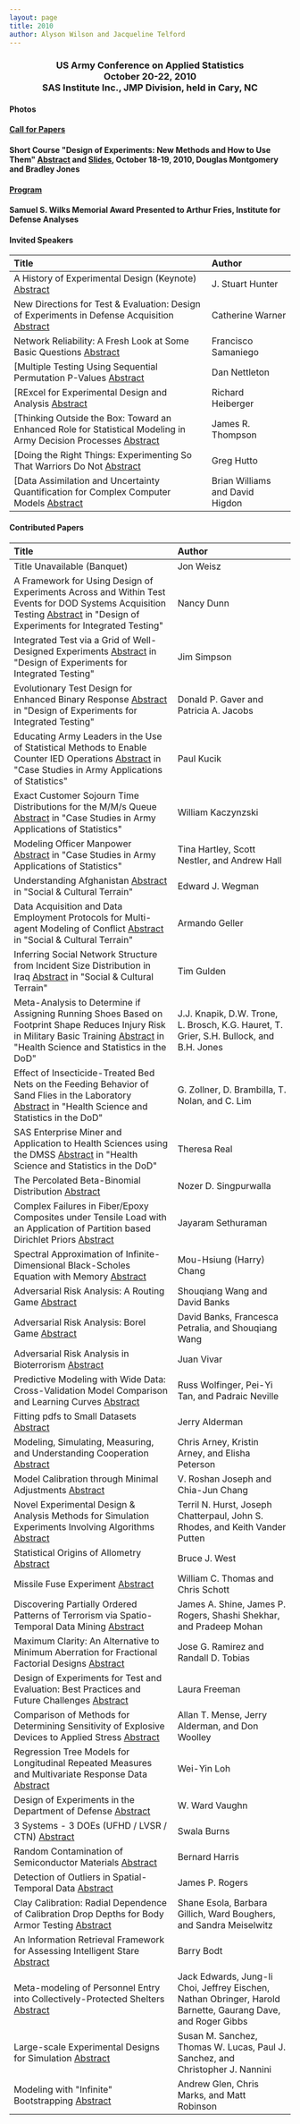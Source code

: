 ```yaml
---
layout: page
title: 2010
author: Alyson Wilson and Jacqueline Telford
---
```

<div align="center"><h3>US Army Conference on Applied Statistics<br>
October 20-22, 2010<br>
SAS Institute Inc., JMP Division, held in Cary, NC</h3></div>


#### Photos

#### [Call for Papers](https://alysongwilson.github.io/ACAS/DOE6/ACAS16Call_for_Papers.pdf#page=1)

#### Short Course "Design of Experiments: New Methods and How to Use Them" [Abstract](https://alysongwilson.github.io/ACAS/DOE6/ACAS16TutorialAbstract.pdf#page=1) and [Slides](https://alysongwilson.github.io/ACAS/DOE6/ACAS16TutorialSlides.pdf#page=1), October 18-19, 2010, Douglas Montgomery and Bradley Jones

#### [Program](https://alysongwilson.github.io/ACAS/DOE6/ACAS16Program.pdf#page=1)

#### Samuel S. Wilks Memorial Award Presented to Arthur Fries, Institute for Defense Analyses

#### Invited Speakers

| Title | Author |
| :--- | :--- |
| A History of Experimental Design (Keynote) [Abstract](https://alysongwilson.github.io/ACAS/DOE6/ACAS16Abstracts.pdf#page=1) | J. Stuart Hunter |
| New Directions for Test & Evaluation: Design of Experiments in Defense Acquisition [Abstract](https://alysongwilson.github.io/ACAS/DOE6/ACAS16Abstracts.pdf#page=2) | Catherine Warner |
| Network Reliability: A Fresh Look at Some Basic Questions [Abstract](https://alysongwilson.github.io/ACAS/DOE6/ACAS16Abstracts.pdf#page=6) | Francisco Samaniego |
| [Multiple Testing Using Sequential Permutation P-Values [Abstract](https://alysongwilson.github.io/ACAS/DOE6/ACAS16Abstracts.pdf#page=18) | Dan Nettleton |
| [RExcel for Experimental Design and Analysis [Abstract](https://alysongwilson.github.io/ACAS/DOE6/ACAS16Abstracts.pdf#page=41) | Richard Heiberger |
| [Thinking Outside the Box: Toward an Enhanced Role for Statistical Modeling in Army Decision Processes [Abstract](https://alysongwilson.github.io/ACAS/DOE6/ACAS16Abstracts.pdf#page=7) | James R. Thompson |
| [Doing the Right Things: Experimenting So That Warriors Do Not [Abstract](https://alysongwilson.github.io/ACAS/DOE6/ACAS16Abstracts.pdf#page=49) | Greg Hutto |
| [Data Assimilation and Uncertainty Quantification for Complex Computer Models [Abstract](https://alysongwilson.github.io/ACAS/DOE6/ACAS16Abstracts.pdf#page=19) | Brian Williams and David Higdon |


#### Contributed Papers

| Title | Author |
| :--- | :--- |
| Title Unavailable (Banquet) | Jon Weisz |
| A Framework for Using Design of Experiments Across and Within Test Events for DOD Systems Acquisition Testing [Abstract](https://alysongwilson.github.io/ACAS/DOE6/ACAS16Abstracts.pdf#page=3) in "Design of Experiments for Integrated Testing" | Nancy Dunn |
| Integrated Test via a Grid of Well-Designed Experiments [Abstract](https://alysongwilson.github.io/ACAS/DOE6/ACAS16Abstracts.pdf#page=4) in "Design of Experiments for Integrated Testing" | Jim Simpson |
| Evolutionary Test Design for Enhanced Binary Response [Abstract](https://alysongwilson.github.io/ACAS/DOE6/ACAS16Abstracts.pdf#page=5) in "Design of Experiments for Integrated Testing" | Donald P. Gaver and Patricia A. Jacobs |
| Educating Army Leaders in the Use of Statistical Methods to Enable Counter IED Operations [Abstract](https://alysongwilson.github.io/ACAS/DOE6/ACAS16Abstracts.pdf#page=8) in "Case Studies in Army Applications of Statistics" | Paul Kucik |
| Exact Customer Sojourn Time Distributions for the M/M/s Queue [Abstract](https://alysongwilson.github.io/ACAS/DOE6/ACAS16Abstracts.pdf#page=9) in "Case Studies in Army Applications of Statistics" | William Kaczynzski |
| Modeling Officer Manpower [Abstract](https://alysongwilson.github.io/ACAS/DOE6/ACAS16Abstracts.pdf#page=10) in "Case Studies in Army Applications of Statistics" | Tina Hartley, Scott Nestler, and Andrew Hall |
| Understanding Afghanistan [Abstract](https://alysongwilson.github.io/ACAS/DOE6/ACAS16Abstracts.pdf#page=20) in "Social & Cultural Terrain" | Edward J. Wegman |
| Data Acquisition and Data Employment Protocols for Multi-agent Modeling of Conflict [Abstract](https://alysongwilson.github.io/ACAS/DOE6/ACAS16Abstracts.pdf#page=21) in "Social & Cultural Terrain" | Armando Geller |
| Inferring Social Network Structure from Incident Size Distribution in Iraq [Abstract](https://alysongwilson.github.io/ACAS/DOE6/ACAS16Abstracts.pdf#page=22) in "Social & Cultural Terrain" | Tim Gulden |
| Meta-Analysis to Determine if Assigning Running Shoes Based on Footprint Shape Reduces Injury Risk in Military Basic Training [Abstract](https://alysongwilson.github.io/ACAS/DOE6/ACAS16Abstracts.pdf#page=35) in "Health Science and Statistics in the DoD" | J.J. Knapik, D.W. Trone, L. Brosch, K.G. Hauret, T. Grier, S.H. Bullock, and B.H. Jones |
| Effect of Insecticide-Treated Bed Nets on the Feeding Behavior of Sand Flies in the Laboratory [Abstract](https://alysongwilson.github.io/ACAS/DOE6/ACAS16Abstracts.pdf#page=36) in "Health Science and Statistics in the DoD" | G. Zollner, D. Brambilla, T. Nolan, and C. Lim |
| SAS Enterprise Miner and Application to Health Sciences using the DMSS [Abstract](https://alysongwilson.github.io/ACAS/DOE6/ACAS16Abstracts.pdf#page=37) in "Health Science and Statistics in the DoD" | Theresa Real |
| The Percolated Beta-Binomial Distribution [Abstract](https://alysongwilson.github.io/ACAS/DOE6/ACAS16Abstracts.pdf#page=11) | Nozer D. Singpurwalla |
| Complex Failures in Fiber/Epoxy Composites under Tensile Load with an Application of Partition based Dirichlet Priors [Abstract](https://alysongwilson.github.io/ACAS/DOE6/ACAS16Abstracts.pdf#page=12) | Jayaram Sethuraman |
| Spectral Approximation of Infinite-Dimensional Black-Scholes Equation with Memory [Abstract](https://alysongwilson.github.io/ACAS/DOE6/ACAS16Abstracts.pdf#page=13) | Mou-Hsiung (Harry) Chang |
| Adversarial Risk Analysis: A Routing Game [Abstract](https://alysongwilson.github.io/ACAS/DOE6/ACAS16Abstracts.pdf#page=38) | Shouqiang Wang and David Banks |
| Adversarial Risk Analysis: Borel Game [Abstract](https://alysongwilson.github.io/ACAS/DOE6/ACAS16Abstracts.pdf#page=39) | David Banks, Francesca Petralia, and Shouqiang Wang |
| Adversarial Risk Analysis in Bioterrorism [Abstract](https://alysongwilson.github.io/ACAS/DOE6/ACAS16Abstracts.pdf#page=40) | Juan Vivar |
| Predictive Modeling with Wide Data: Cross-Validation Model Comparison and Learning Curves [Abstract](https://alysongwilson.github.io/ACAS/DOE6/ACAS16Abstracts.pdf#page=42) | Russ Wolfinger, Pei-Yi Tan, and Padraic Neville |
| Fitting pdfs to Small Datasets [Abstract](https://alysongwilson.github.io/ACAS/DOE6/ACAS16Abstracts.pdf#page=46) | Jerry Alderman |
| Modeling, Simulating, Measuring, and Understanding Cooperation [Abstract](https://alysongwilson.github.io/ACAS/DOE6/ACAS16Abstracts.pdf#page=27) | Chris Arney, Kristin Arney, and Elisha Peterson |
| Model Calibration through Minimal Adjustments [Abstract](https://alysongwilson.github.io/ACAS/DOE6/ACAS16Abstracts.pdf#page=43) | V. Roshan Joseph and Chia-Jun Chang |
| Novel Experimental Design & Analysis Methods for Simulation Experiments Involving Algorithms [Abstract](https://alysongwilson.github.io/ACAS/DOE6/ACAS16Abstracts.pdf#page=24) | Terril N. Hurst, Joseph Chatterpaul, John S. Rhodes, and Keith Vander Putten |
| Statistical Origins of Allometry [Abstract](https://alysongwilson.github.io/ACAS/DOE6/ACAS16Abstracts.pdf#page=26) | Bruce J. West |
| Missile Fuse Experiment [Abstract](https://alysongwilson.github.io/ACAS/DOE6/ACAS16Abstracts.pdf#page=15) | William C. Thomas and Chris Schott |
| Discovering Partially Ordered Patterns of Terrorism via Spatio-Temporal Data Mining [Abstract](https://alysongwilson.github.io/ACAS/DOE6/ACAS16Abstracts.pdf#page=29) | James A. Shine, James P. Rogers, Shashi Shekhar, and Pradeep Mohan |
| Maximum Clarity: An Alternative to Minimum Aberration for Fractional Factorial Designs [Abstract](https://alysongwilson.github.io/ACAS/DOE6/ACAS16Abstracts.pdf#page=48) | Jose G. Ramirez and Randall D. Tobias |
| Design of Experiments for Test and Evaluation: Best Practices and Future Challenges [Abstract](https://alysongwilson.github.io/ACAS/DOE6/ACAS16Abstracts.pdf#page=31) | Laura Freeman |
| Comparison of Methods for Determining Sensitivity of Explosive Devices to Applied Stress [Abstract](https://alysongwilson.github.io/ACAS/DOE6/ACAS16Abstracts.pdf#page=32) | Allan T. Mense, Jerry Alderman, and Don Woolley |
| Regression Tree Models for Longitudinal Repeated Measures and Multivariate Response Data [Abstract](https://alysongwilson.github.io/ACAS/DOE6/ACAS16Abstracts.pdf#page=28) | Wei-Yin Loh |
| Design of Experiments in the Department of Defense [Abstract](https://alysongwilson.github.io/ACAS/DOE6/ACAS16Abstracts.pdf#page=47) | W. Ward Vaughn |
| 3 Systems - 3 DOEs (UFHD / LVSR / CTN) [Abstract](https://alysongwilson.github.io/ACAS/DOE6/ACAS16Abstracts.pdf#page=14) | Swala Burns |
| Random Contamination of Semiconductor Materials [Abstract](https://alysongwilson.github.io/ACAS/DOE6/ACAS16Abstracts.pdf#page=16) | Bernard Harris |
| Detection of Outliers in Spatial-Temporal Data [Abstract](https://alysongwilson.github.io/ACAS/DOE6/ACAS16Abstracts.pdf#page=44) | James P. Rogers |
| Clay Calibration: Radial Dependence of Calibration Drop Depths for Body Armor Testing [Abstract](https://alysongwilson.github.io/ACAS/DOE6/ACAS16Abstracts.pdf#page=33) | Shane Esola, Barbara Gillich, Ward Boughers, and Sandra Meiselwitz |
| An Information Retrieval Framework for Assessing Intelligent Stare [Abstract](https://alysongwilson.github.io/ACAS/DOE6/ACAS16Abstracts.pdf#page=34) | Barry Bodt | 
| Meta-modeling of Personnel Entry into Collectively-Protected Shelters [Abstract](https://alysongwilson.github.io/ACAS/DOE6/ACAS16Abstracts.pdf#page=25) | Jack Edwards, Jung-Ii Choi, Jeffrey Eischen, Nathan Obringer, Harold Barnette, Gaurang Dave, and Roger Gibbs |
| Large-scale Experimental Designs for Simulation [Abstract](https://alysongwilson.github.io/ACAS/DOE6/ACAS16Abstracts.pdf#page=23) | Susan M. Sanchez, Thomas W. Lucas, Paul J. Sanchez, and Christopher J. Nannini |
| Modeling with "Infinite" Bootstrapping [Abstract](https://alysongwilson.github.io/ACAS/DOE6/ACAS16Abstracts.pdf#page=17) | Andrew Glen, Chris Marks, and Matt Robinson |
